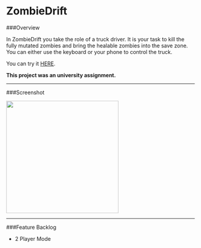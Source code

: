 # ZombieDrift

###Overview

In ZombieDrift you take the role of a truck driver. It is your task to kill the fully mutated zombies and bring the healable zombies into the save zone. You can either use the keyboard or your phone to control the truck.

You can try it [HERE](http://mobilecomputingwebsite.azurewebsites.net).

**This project was an university assignment.**

----------

###Screenshot

<kbd>
<img src="http://tobias-roeddiger.com/assets/images/Simulator%20Screen%20Shot%2029.11.2016%2C%2022.55.51.png" width="300"/>
</kbd>

----------

###Feature Backlog
- 2 Player Mode
